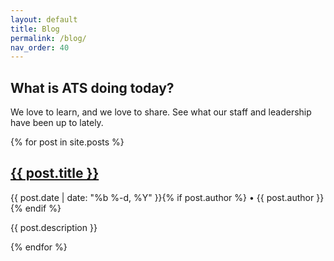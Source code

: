 ```yaml
---
layout: default
title: Blog
permalink: /blog/
nav_order: 40
---
```

<article class="hero hero--blog">
    <div class="hero__content hero__content--short">
        <h2 class="hero__title">What is ATS doing today?</h2>
        <p class="hero__summary">We love to learn, and we love to share. See what our staff and leadership have been up to lately.</p>
    </div>
</article>

<section class="blog">
    {% for post in site.posts %}
    <article>
        <h2><a class="blog-title" href="{{ post.url | prepend: site.baseurl }}">{{ post.title }}</a></h2>
        <p class="post-meta">{{ post.date | date: "%b %-d, %Y" }}{% if post.author %} • {{ post.author }}{% endif %}</p>
        <p>{{ post.description }}</p>
        <!-- <a href="{{ post.url | prepend: site.baseurl }}" class="button button--outline">Read More</a> -->
    </article>
{% endfor %}
</section>